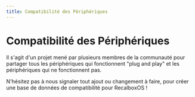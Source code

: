 ```yaml
---
title: Compatibilité des Périphériques
---
```


# Compatibilité des Périphériques

Il s'agit d'un projet mené par plusieurs membres de la communauté pour partager tous les périphériques qui fonctionnent "plug and play" et les périphériques qui ne fonctionnent pas.

N'hésitez pas à nous signaler tout ajout ou changement à faire, pour créer une base de données de compatibilité pour RecalboxOS !

